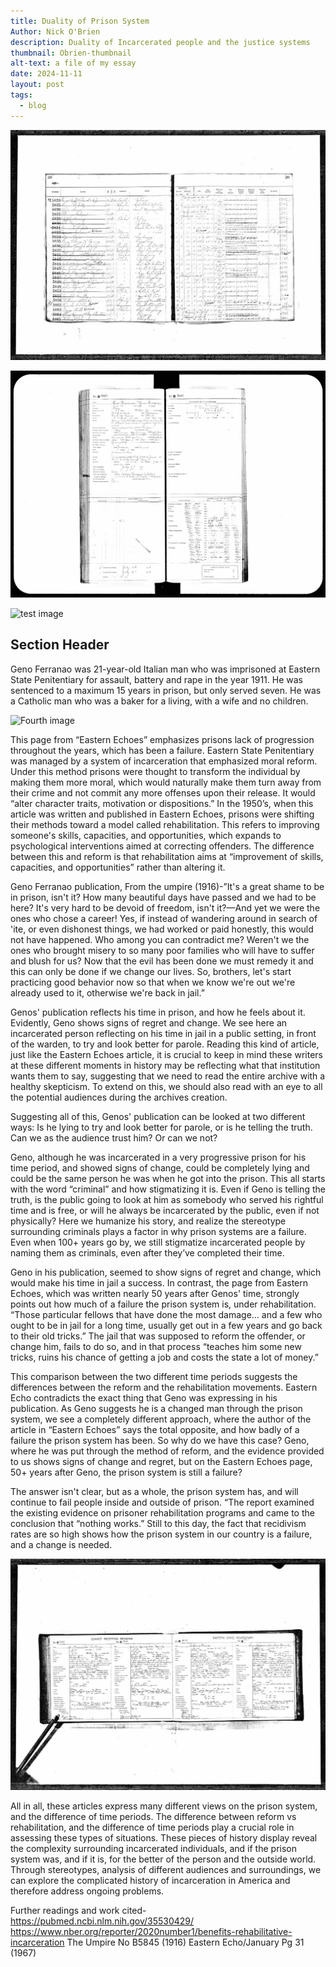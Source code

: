 ```yaml
---
title: Duality of Prison System
Author: Nick O'Brien
description: Duality of Incarcerated people and the justice systems
thumbnail: Obrien-thumbnail 
alt-text: a file of my essay
date: 2024-11-11
layout: post
tags:
  - blog
---
```

![This is a thumbnail](/assets/img/Obrien-thumbnail.jpg)

![Third image](/assets/img/Obrien.3.jpg)



![test image](/assets/img/brahms-topright.jpeg)

## Section Header


Geno Ferranao was 21-year-old Italian man who was imprisoned at Eastern State Penitentiary for assault, battery and rape in the year 1911. He was sentenced to a maximum 15 years in prison, but only served seven. He was a Catholic man who was a baker for a living, with a wife and no children.

![Fourth image](/assets/img/Obrien.4.jpg)

This page from “Eastern Echoes” emphasizes prisons lack of progression throughout the years, which has been a failure. Eastern State Penitentiary was managed by a system of incarceration that emphasized moral reform. Under this method prisons were thought to transform the individual by making them more moral, which would naturally make them turn away from their crime and not commit any more offenses upon their release. It would “alter character traits, motivation or dispositions.” In the 1950’s, when this article was written and published in Eastern Echoes, prisons were shifting their methods toward a model called rehabilitation. This refers to improving someone's skills, capacities, and opportunities, which expands to psychological interventions aimed at correcting offenders. The difference between this and reform is that rehabilitation aims at “improvement of skills, capacities, and opportunities” rather than altering it. 


Geno Ferranao publication, From the umpire (1916)-”It's a great shame to be in prison, isn't it? How many beautiful days have passed and we had to be here? It's very hard to be devoid of freedom, isn't it?—And yet we were the ones who chose a career! Yes, if instead of wandering around in search of 'ite, or even dishonest things, we had worked or paid honestly, this would not have happened. Who among you can contradict me? Weren't we the ones who brought misery to so many poor families who will have to suffer and blush for us? Now that the evil has been done we must remedy it and this can only be done if we change our lives. So, brothers, let's start practicing good behavior now so that when we know we're out we're already used to it, otherwise we're back in jail.” 

Genos' publication reflects his time in prison, and how he feels about it. Evidently, Geno shows signs of regret and change. We see here an incarcerated person reflecting on his time in jail in a public setting, in front of the warden, to try and look better for parole. Reading this kind of article, just like the Eastern Echoes article, it is crucial to keep in mind these writers at these different moments in history may be reflecting  what that institution wants them to say, suggesting that we need to read the entire archive with a healthy skepticism. To extend on this, we should also read with an eye to all the potential audiences during the archives creation. 

Suggesting all of this, Genos' publication can be looked at two different ways: Is he lying to try and look better for parole, or is he telling the truth. Can we as the audience trust him? Or can we not? 

Geno, although he was incarcerated in a very progressive prison for his time period, and showed signs of change, could be completely lying and could be the same person he was when he got into the prison. This all starts with the word “criminal” and how stigmatizing it is. Even if Geno is telling the truth, is the public going to look at him as somebody who served his rightful time and is free, or will he always be incarcerated by the public, even if not physically? Here we humanize his story, and realize the stereotype surrounding criminals plays a factor in why prison systems are a failure. Even when 100+ years go by, we still stigmatize incarcerated people by naming them as criminals, even after they’ve completed their time. 

Geno in his publication, seemed to show signs of regret and change, which would make his time in jail a success. In contrast, the page from Eastern Echoes, which was written nearly 50 years after Genos' time, strongly points out how much of a failure the prison system is, under rehabilitation. “Those particular fellows that have done the most damage… and a few who ought to be in jail for a long time, usually get out in a few years and go back to their old tricks.” The jail that was supposed to reform the offender, or change him, fails to do so, and in that process “teaches him some new tricks, ruins his chance of getting a job and costs the state a lot of money.” 

This comparison between the two different time periods suggests the differences between the reform and the rehabilitation movements. Eastern Echo contradicts the exact thing that Geno was expressing in his publication. As Geno suggests he is a changed man through the prison system, we see a completely different approach, where the author of the article in “Eastern Echoes” says the total opposite, and how badly of a failure the prison system has been. 
So why do we have this case? Geno, where he was put through the method of reform, and the evidence provided to us shows signs of change and regret, but on the Eastern Echoes page, 50+ years after Geno, the prison system is still a failure? 

The answer isn't clear, but as a whole, the prison system has, and will continue to fail people inside and outside of prison. “The report examined the existing evidence on prisoner rehabilitation programs and came to the conclusion that “nothing works.” Still to this day,  the fact that recidivism rates are so high shows how the prison system in our country is a failure, and a change is needed. 

![Second image](/assets/img/obrien.2.jpg)

All in all, these articles express many different views on the prison system, and the difference of time periods. The difference between reform vs rehabilitation, and the difference of time periods play a crucial role in assessing these types of situations. These pieces of history display reveal the complexity surrounding incarcerated individuals, and if the prison system was, and if it is, for the better of the person and the outside world. Through stereotypes, analysis of different audiences and surroundings, we can explore the complicated history of incarceration in America and therefore address ongoing problems. 

Further readings and work cited- 
https://pubmed.ncbi.nlm.nih.gov/35530429/
https://www.nber.org/reporter/2020number1/benefits-rehabilitative-incarceration
The Umpire No B5845 (1916)
Eastern Echo/January Pg 31 (1967) 
